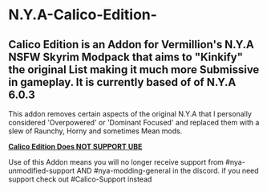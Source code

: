# N.Y.A-Calico-Edition-
## Calico Edition is an Addon for Vermillion's N.Y.A NSFW Skyrim Modpack that aims to "Kinkify" the original List making it much more Submissive in gameplay. It is currently based of of N.Y.A 6.0.3

This addon removes certain aspects of the original N.Y.A that I personally considered 'Overpowered' or 'Dominant Focused' and replaced them with a slew of Raunchy, Horny and sometimes Mean mods. 



 <ins>**Calico Edition Does NOT SUPPORT UBE**</ins>


Use of this Addon means you will no longer receive support from #nya-unmodified-support AND #nya-modding-general in the discord. if you need support check out #Calico-Support instead
